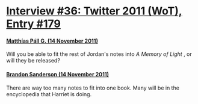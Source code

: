 # [Interview #36: Twitter 2011 (WoT), Entry #179](https://www.theoryland.com/intvmain.php?i=36#179)

#### [Matthías Páll G. (14 November 2011)](http://twitter.com/tritlo/status/136147307342213120)

Will you be able to fit the rest of Jordan's notes into
*A Memory of Light*
, or will they be released?

#### [Brandon Sanderson (14 November 2011)](http://twitter.com/BrandSanderson/status/136150006825619456)

There are way too many notes to fit into one book. Many will be in the encyclopedia that Harriet is doing.

